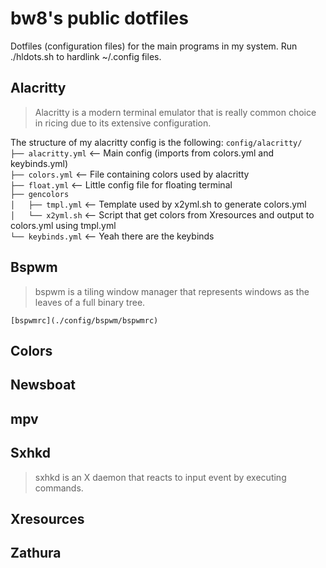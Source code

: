 # bw8's public dotfiles
Dotfiles (configuration files) for the main programs in my system.
Run ./hldots.sh to hardlink ~/.config files.
## Alacritty
> Alacritty is a modern terminal emulator that is really common choice in ricing due to its extensive configuration.

The structure of my alacritty config is the following:
`config/alacritty/`  
`├── alacritty.yml`   <-- Main config (imports from colors.yml and keybinds.yml)  
`├── colors.yml`      <-- File containing colors used by alacritty  
`├── float.yml`       <-- Little config file for floating terminal  
`├── gencolors`  
`│   ├── tmpl.yml`    <-- Template used by x2yml.sh to generate colors.yml  
`│   └── x2yml.sh`    <-- Script that get colors from Xresources and output to colors.yml using tmpl.yml  
`└── keybinds.yml`    <-- Yeah there are the keybinds  

## Bspwm
> bspwm is a tiling window manager that represents windows as the leaves of a full binary tree.

    [bspwmrc](./config/bspwm/bspwmrc)
## Colors
## Newsboat
## mpv
## Sxhkd
> sxhkd is an X daemon that reacts to input event by executing commands.
## Xresources
## Zathura

